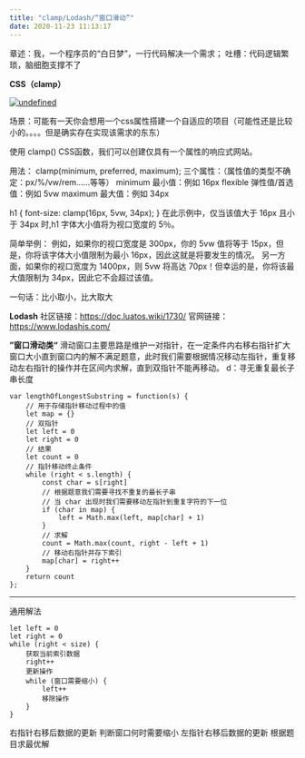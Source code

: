 ```yaml
---
title: "clamp/Lodash/“窗口滑动”"
date: 2020-11-23 11:13:17
---
```


章述：我，一个程序员的“白日梦”，一行代码解决一个需求；
吐槽：代码逻辑繁琐，脑细胞支撑不了

**CSS（clamp）**

[![undefined](https://p3-juejin.byteimg.com/tos-cn-i-k3u1fbpfcp/2d21729f447b4ca8be6cb27616e6b808~tplv-k3u1fbpfcp-zoom-1.image "undefined")](undefined "undefined")


场景：可能有一天你会想用一个css属性搭建一个自适应的项目（可能性还是比较小的。。。。但是确实存在实现该需求的东东）

使用 clamp() CSS函数，我们可以创建仅具有一个属性的响应式网站。

用法：
clamp(minimum, preferred, maximum);
三个属性：（属性值的类型不确定：px/%/vw/rem......等等）
minimum 最小值：例如 16px
flexible 弹性值/首选值：例如 5vw
maximum 最大值：例如 34px

h1 {
  font-size: clamp(16px, 5vw, 34px);
}
在此示例中，仅当该值大于 16px 且小于 34px 时,h1 字体大小值将为视口宽度的 5％。

简单举例：
例如，如果你的视口宽度是 300px，你的 5vw 值将等于 15px，但是，你将该字体大小值限制为最小 16px，因此这就是将要发生的情况。
另一方面，如果你的视口宽度为 1400px，则 5vw 将高达 70px！但幸运的是，你将该最大值限制为 34px，因此它不会超过该值。

一句话：比小取小，比大取大

**Lodash**
社区链接：https://doc.luatos.wiki/1730/
官网链接：https://www.lodashjs.com/


**”窗口滑动类“**
滑动窗口主要思路是维护一对指针，在一定条件内右移右指针扩大窗口大小直到窗口内的解不满足题意，此时我们需要根据情况移动左指针，重复移动左右指针的操作并在区间内求解，直到双指针不能再移动。
d：寻无重复最长子串长度

```
var lengthOfLongestSubstring = function(s) {
    // 用于存储指针移动过程中的值
    let map = {}
    // 双指针
    let left = 0
    let right = 0
    // 结果
    let count = 0
    // 指针移动终止条件
    while (right < s.length) {
        const char = s[right]
        // 根据题意我们需要寻找不重复的最长子串
        // 当 char 出现时我们需要移动左指针到重复字符的下一位
        if (char in map) {
            left = Math.max(left, map[char] + 1)
        }
        // 求解
        count = Math.max(count, right - left + 1)
        // 移动右指针并存下索引
        map[char] = right++
    }
    return count
};
```
----------------------------------------------------------
通用解法
```
let left = 0
let right = 0
while (right < size) {
    获取当前索引数据
    right++
    更新操作
    while (窗口需要缩小) {
        left++
        移除操作
    }
}
```

右指针右移后数据的更新
判断窗口何时需要缩小
左指针右移后数据的更新
根据题目求最优解

